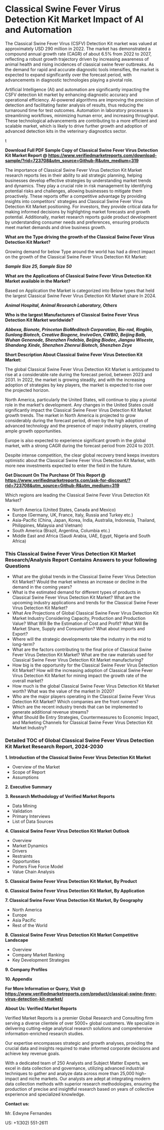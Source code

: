 <meta name="title" content="Global Classical Swine Fever Virus Detection Kit Market Impact of AI and Automation"><meta name="description" content="The Classical Swine Fever Virus (CSFV) Detection Kit market was valued at approximately USD 290 million in 2022. The market has demonstrated a compound annual growth r"><meta name="title" content="Classical Swine Fever Virus Detection Kit Market Size, Share, Scope, Trends, Growth, Opportunities, Analysis, Forecast"><h1>Classical Swine Fever Virus Detection Kit Market Impact of AI and Automation</h1><p>The Classical Swine Fever Virus (CSFV) Detection Kit market was valued at approximately USD 290 million in 2022. The market has demonstrated a compound annual growth rate (CAGR) of about 6.5% from 2022 to 2027, reflecting a robust growth trajectory driven by increasing awareness of animal health and rising incidences of classical swine fever outbreaks. As the demand for rapid and accurate diagnostic tools intensifies, the market is expected to expand significantly over the forecast period, with advancements in diagnostic technologies playing a pivotal role.</p><p>Artificial Intelligence (AI) and automation are significantly impacting the CSFV detection kit market by enhancing diagnostic accuracy and operational efficiency. AI-powered algorithms are improving the precision of detection and facilitating faster analysis of results, thus reducing the turnaround time for test outcomes. Automation in laboratory processes is streamlining workflows, minimizing human error, and increasing throughput. These technological advancements are contributing to a more efficient and scalable market, which is likely to drive further growth and adoption of advanced detection kits in the veterinary diagnostics sector.</p>t</p><p id="" class=""><strong>Download Full PDF Sample Copy of Classical Swine Fever Virus Detection Kit Market Report @ <a href="https://www.verifiedmarketreports.com/download-sample/?rid=723708&utm_source=Github-R&utm_medium=319" target="_blank">https://www.verifiedmarketreports.com/download-sample/?rid=723708&utm_source=Github-R&utm_medium=319</a></strong></p><p>The importance of&nbsp;Classical Swine Fever Virus Detection Kit Market research reports lies in their ability to aid strategic planning, helping businesses develop effective strategies by understanding market trends and dynamics. They play a crucial role in risk management by identifying potential risks and challenges, allowing businesses to mitigate them proactively. These reports offer a competitive advantage by providing insights into competitors' strategies and Classical Swine Fever Virus Detection Kit Market positioning. For investors, they provide critical data for making informed decisions by highlighting market forecasts and growth potential. Additionally, market research reports guide product development by understanding consumer needs and preferences, ensuring products meet market demands and drive business growth.</p><p><strong>What are the&nbsp;Type driving the growth of the Classical Swine Fever Virus Detection Kit Market?</strong></p><p id="" class="">Growing demand for below Type around the world has had a direct impact on the growth of the Classical Swine Fever Virus Detection Kit Market:</p><em><strong>Sample Size 25, Sample Size 50</strong></em></p><strong>What are the&nbsp;Applications&nbsp;of Classical Swine Fever Virus Detection Kit Market available in the Market?</strong></p><p id="" class="">Based on Application the Market is categorized into Below types that held the largest Classical Swine Fever Virus Detection Kit Market share In 2024.</p><em><strong>Animal Hospital, Animal Research Laboratory, Others</strong></em></p><strong>Who is the largest Manufacturers of Classical Swine Fever Virus Detection Kit Market worldwide?</strong></p><p><em><strong>Abbexa, Bionote, Princeton BioMeditech Corporation, Bio-rad, Ringbio, Sunlong Biotech, Creative Biogene, InvivoGen, CWBIO, Beijing Balb, Wuhan Genenode, Shenzhen Fndebio, Beijing Biodee, Jiangsu Wiseste, Shandong Xinde, Shenzhen Zhenrui Biotech, Shenzhen Zeye</strong></em></p><p id="" class=""><strong>Short Description About Classical Swine Fever Virus Detection Kit Market:</strong></p><p>The global Classical Swine Fever Virus Detection Kit Market is anticipated to rise at a considerable rate during the forecast period, between 2023 and 2031. In 2022, the market is growing steadily, and with the increasing adoption of strategies by key players, the market is expected to rise over the projected horizon.</p><p>North America, particularly the United States, will continue to play a pivotal role in the market's development. Any changes in the United States could significantly impact the Classical Swine Fever Virus Detection Kit Market growth trends. The market in North America is projected to grow considerably during the forecast period, driven by the high adoption of advanced technology and the presence of major industry players, creating ample growth opportunities.</p><p>Europe is also expected to experience significant growth in the global market, with a strong CAGR during the forecast period from 2024 to 2031.</p><p>Despite intense competition, the clear global recovery trend keeps investors optimistic about the Classical Swine Fever Virus Detection Kit Market, with more new investments expected to enter the field in the future.</p><p id="" class=""><strong>Get Discount On The Purchase Of This Report @ <a href="https://www.verifiedmarketreports.com/ask-for-discount/?rid=723708&utm_source=Github-R&utm_medium=319" target="_blank">https://www.verifiedmarketreports.com/ask-for-discount/?rid=723708&utm_source=Github-R&utm_medium=319</a></strong></p>Which regions are leading the Classical Swine Fever Virus Detection Kit Market?</p><ul><li>North America (United States, Canada and Mexico)</li><li>Europe (Germany, UK, France, Italy, Russia and Turkey etc.)</li><li>Asia-Pacific (China, Japan, Korea, India, Australia, Indonesia, Thailand, Philippines, Malaysia and Vietnam)</li><li>South America (Brazil, Argentina, Columbia etc.)</li><li>Middle East and Africa (Saudi Arabia, UAE, Egypt, Nigeria and South Africa)</li></ul><h3 id="" class="">This Classical Swine Fever Virus Detection Kit Market Research/Analysis Report Contains Answers to your following Questions</h3><ul><li>What are the global trends in the Classical Swine Fever Virus Detection Kit Market? Would the market witness an increase or decline in the demand in the coming years?</li><li>What is the estimated demand for different types of products in Classical Swine Fever Virus Detection Kit Market? What are the upcoming industry applications and trends for the Classical Swine Fever Virus Detection Kit Market?</li><li>What Are Projections of Global Classical Swine Fever Virus Detection Kit Market Industry Considering Capacity, Production and Production Value? What Will Be the Estimation of Cost and Profit? What Will Be Market Share, Supply and Consumption? What about imports and Export?</li><li>Where will the strategic developments take the industry in the mid to long-term?</li><li>What are the factors contributing to the final price of Classical Swine Fever Virus Detection Kit Market? What are the raw materials used for Classical Swine Fever Virus Detection Kit Market manufacturing?</li><li>How big is the opportunity for the Classical Swine Fever Virus Detection Kit Market? How will the increasing adoption of Classical Swine Fever Virus Detection Kit Market for mining impact the growth rate of the overall market?</li><li>How much is the global Classical Swine Fever Virus Detection Kit Market worth? What was the value of the market In 2020?</li><li>Who are the major players operating in the Classical Swine Fever Virus Detection Kit Market? Which companies are the front runners?</li><li>Which are the recent industry trends that can be implemented to generate additional revenue streams?</li><li>What Should Be Entry Strategies, Countermeasures to Economic Impact, and Marketing Channels for Classical Swine Fever Virus Detection Kit Market Industry?</li></ul><h3 id="" class="">Detailed TOC of Global Classical Swine Fever Virus Detection Kit Market Research Report, 2024-2030</h3><p id="" class=""><strong>1. Introduction of the Classical Swine Fever Virus Detection Kit Market</strong></p><ul><li>Overview of the Market</li><li>Scope of Report</li><li>Assumptions</li></ul><p id="" class=""><strong>2. Executive Summary</strong></p><p id="" class=""><strong>3. Research Methodology of Verified Market Reports</strong></p><ul><li>Data Mining</li><li>Validation</li><li>Primary Interviews</li><li>List of Data Sources</li></ul><p id="" class=""><strong>4. Classical Swine Fever Virus Detection Kit Market Outlook</strong></p><ul><li>Overview</li><li>Market Dynamics</li><li>Drivers</li><li>Restraints</li><li>Opportunities</li><li>Porters Five Force Model</li><li>Value Chain Analysis</li></ul><p id="" class=""><strong>5. Classical Swine Fever Virus Detection Kit Market, By Product</strong></p><p id="" class=""><strong>6. Classical Swine Fever Virus Detection Kit Market, By Application</strong></p><p id="" class=""><strong>7. Classical Swine Fever Virus Detection Kit Market, By Geography</strong></p><ul><li>North America</li><li>Europe</li><li>Asia Pacific</li><li>Rest of the World</li></ul><p id="" class=""><strong>8. Classical Swine Fever Virus Detection Kit Market Competitive Landscape</strong></p><ul><li>Overview</li><li>Company Market Ranking</li><li>Key Development Strategies</li></ul><p id="" class=""><strong>9. Company Profiles</strong></p><p id="" class=""><strong>10. Appendix</strong></p><p id="" class=""><strong>For More Information or Query, Visit @ <a href="https://www.verifiedmarketreports.com/product/classical-swine-fever-virus-detection-kit-market/" target="_blank">https://www.verifiedmarketreports.com/product/classical-swine-fever-virus-detection-kit-market/</a></strong></p><p id="" class=""><strong>About Us: Verified Market Reports</strong></p><p id="" class="">Verified Market Reports is a premier Global Research and Consulting firm serving a diverse clientele of over 5000+ global customers. We specialize in delivering cutting-edge analytical research solutions and comprehensive information-enriched research studies.</p><p id="" class="">Our expertise encompasses strategic and growth analyses, providing the crucial data and insights required to make informed corporate decisions and achieve key revenue goals.</p><p id="" class="">With a dedicated team of 250 Analysts and Subject Matter Experts, we excel in data collection and governance, utilizing advanced industrial techniques to gather and analyze data across more than 25,000 high-impact and niche markets. Our analysts are adept at integrating modern data collection methods with superior research methodologies, ensuring the production of precise and insightful research based on years of collective experience and specialized knowledge.</p><p id="" class=""><strong>Contact us:</strong></p><p id="" class="">Mr. Edwyne Fernandes</p><p id="" class="">US: +1(302) 551-2611</p>